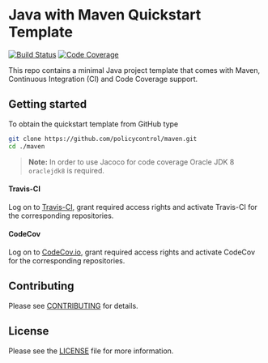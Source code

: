# Java with Maven Quickstart Template
[![Build Status](https://travis-ci.org/policycontrol/maven.svg?branch=master)](https://travis-ci.org/policycontrol/maven) [![Code Coverage](https://codecov.io/gh/policycontrol/maven/branch/master/graphs/badge.svg?branch=master)](https://codecov.io/gh/policycontrol/maven)

This repo contains a minimal Java project template that comes with Maven, Continuous Integration (CI) and Code Coverage support.

## Getting started
To obtain the quickstart template from GitHub type

```bash
git clone https://github.com/policycontrol/maven.git
cd ./maven
```

> **Note:** In order to use Jacoco for code coverage Oracle JDK 8 `oraclejdk8` is required.

#### Travis-CI
Log on to [Travis-CI](https://www.travis-ci.org), grant required access rights and activate Travis-CI for the corresponding repositories.

#### CodeCov
Log on to [CodeCov.io](https://codecov.io/login), grant required access rights and activate CodeCov for the corresponding repositories.

## Contributing
Please see [CONTRIBUTING](https://github.com/policycontrol/maven/blob/master/CONTRIBUTING.md) for details.

## License
Please see the [LICENSE](https://github.com/policycontrol/maven/blob/master/LICENSE) file for more information.
